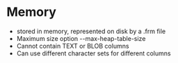 # Memory

- stored in memory, represented on disk by a .frm file
- Maximum size option --max-heap-table-size
- Cannot contain TEXT or BLOB columns
- Can use different character sets for different columns